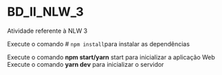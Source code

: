 # BD_II_NLW_3
Atividade referente à NLW 3

Execute o comando # `npm install`para instalar as dependências

Execute o comando **npm start/yarn** start para inicializar a aplicação Web
Execute o comando **yarn dev** para inicializar o servidor

